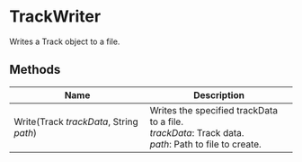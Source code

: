 # TrackWriter

Writes a Track object to a file.

## Methods

| Name  | Description  |
|-------|--------------|
| Write(Track *trackData*, String *path*)  | Writes the specified trackData to a file.<br />*trackData*: Track data.<br />*path*: Path to file to create.<br />  |


